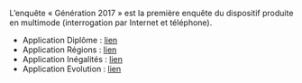 L’enquête « Génération 2017 » est la première enquête du dispositif produite en multimode (interrogation par Internet et  téléphone).

- Application Diplôme : [lien](https://cereq-data-visualisation.shinyapps.io/diplomes/)
- Application Régions : [lien](https://cereq-data-visualisation.shinyapps.io/regions/)
- Application Inégalités : [lien](https://cereq-data-visualisation.shinyapps.io/inegalites/)
- Application Evolution : [lien](https://cereq-data-visualisation.shinyapps.io/evolution/)
